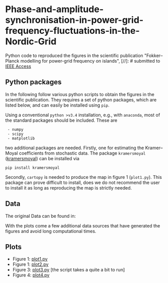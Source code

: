 # Phase-and-amplitude-synchronisation-in-power-grid-frequency-fluctuations-in-the-Nordic-Grid
Python code to reproduced the figures in the scientific publication "Fokker–Planck modelling for power-grid frequency on islands",
[//]: # submitted to [IEEE Access](https://doi.org/10.1109/ACCESS.2022.3150338)

## Python packages
In the following follow various python scripts to obtain the figures in the scientific publication. They requires a set of python packages, which are listed below, and can easily be installed using `pip`.

Using a conventional `python >v3.4` installation, e.g., with `anaconda`, most of the standard packages should be included. These are

```code
 - numpy
 - scipy
 - matplotlib
```

two additional packages are needed. Firstly, one for estimating the Kramer–Moyal coefficients from stochastic data. The package `kramersmoyal` ([kramersmoyal](https://github.com/LRydin/kramersmoyal)) can be installed via


```code
pip install kramersmoyal
```

Secondly, `cartopy` is needed to produce the map in figure 1 (`plot1.py`). This package can prove difficult to install, does we do not recommend the user to install it as long as reproducing the map is strictly needed.

## Data

The original Data can be found in:

With the plots come a few additional data sources that have generated the figures and avoid long computational times.

## Plots

 - Figure 1: [plot1.py](https://github.com/DRACOS/Fokker-Planck-modelling-for-power-grid-frequency-on-islands/blob/main/plot1.py)
 - Figure 1: [plot2.py](https://github.com/DRACOS/Fokker-Planck-modelling-for-power-grid-frequency-on-islands/blob/main/plot1.py)
 - Figure 3: [plot3.py](https://github.com/DRACOS/Fokker-Planck-modelling-for-power-grid-frequency-on-islands/blob/main/plot3.py) [the script takes a quite a bit to run]
 - Figure 4: [plot4.py](https://github.com/DRACOS/Fokker-Planck-modelling-for-power-grid-frequency-on-islands/blob/main/plot4.py)
